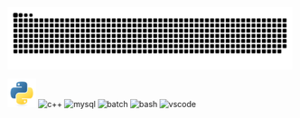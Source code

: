 <picture>
  <source
    media="(prefers-color-scheme: dark)"
    srcset="https://raw.githubusercontent.com/platane/snk/output/github-contribution-grid-snake-dark.svg"
  />
  <source
    media="(prefers-color-scheme: light)"
    srcset="https://raw.githubusercontent.com/platane/snk/output/github-contribution-grid-snake.svg"
  />
  <img
    alt="github contribution grid snake animation"
    src="https://raw.githubusercontent.com/platane/snk/output/github-contribution-grid-snake.svg"
  />
</picture>
<p align="left"> 
    <img src="https://raw.githubusercontent.com/devicons/devicon/master/icons/python/python-original.svg" alt="python" width="50" height="50"/> 
      <img src="https://cdn.worldvectorlogo.com/logos/c.svg" alt="c++" width="50" height="50"/> 
        <img src="https://www.vectorlogo.zone/logos/mysql/mysql-official.svg" alt="mysql" width="50" height="50"/> 
            <img src="https://www.svgrepo.com/show/375549/batch.svg" alt="batch" width="50" height="50"/> 
               <img src="https://www.svgrepo.com/show/353478/bash-icon.svg" alt="bash" width="50" height="50"/> 
                  <img src="https://www.svgrepo.com/show/452129/vs-code.svg" alt="vscode" width="50" height="50"/> 



</p>
